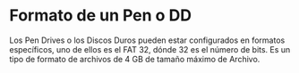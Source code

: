 # Formato de un Pen o DD

Los Pen Drives o los Discos Duros pueden estar configurados en formatos 
específicos, uno de ellos es el FAT 32, dónde 32 es el número de bits. 
Es un tipo de formato de archivos de 4 GB de tamaño máximo de Archivo.
